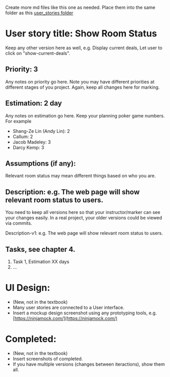 Create more md files like this one as needed. Place them into the same folder 
as this [user_stories folder](./)

# User story title: Show Room Status

Keep any other version here as well, e.g. Display current deals, Let user to click on "show-current-deals".

## Priority: 3
Any notes on priority go here. 
Note you may have different priorities at different stages of you project.
Again, keep all changes here for marking.

## Estimation: 2 day
Any notes on estimation go here. Keep your planning poker game numbers. For example
* Shang-Ze Lin (Andy Lin): 2
* Callum: 2
* Jacob Madeley: 3
* Darcy Kemp: 3

## Assumptions (if any):
Relevant room status may mean different things based on who you are.

## Description: e.g. The web page will show relevant room status to users.
You need to keep all versions here so that your instructor/marker can see your changes easily. 
In a real project, your older versions could be viewed via commits.

Description-v1: e.g. The web page will show relevant room status to users.

## Tasks, see chapter 4.

1. Task 1, Estimation XX days
2. ...


# UI Design:
* (New, not in the textbook) 
* Many user stories are connected to a User interface.
* Insert a mockup design screenshot using any prototyping tools, e.g. [https://ninjamock.com/](https://ninjamock.com/)

# Completed:
* (New, not in the textbook) 
* Insert screenshots of completed. 
* If you have multiple versions (changes between iteractions), show them all.
